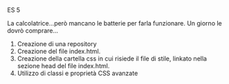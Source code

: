 ES 5

La calcolatrice...però mancano le batterie per farla funzionare.
Un giorno le dovrò comprare...

1. Creazione di una repository
2. Creazione del file index.html.
3. Creazione della cartella css in cui risiede il file di stile, linkato nella sezione head del file index.html.
4. Utilizzo di classi e proprietà CSS avanzate
